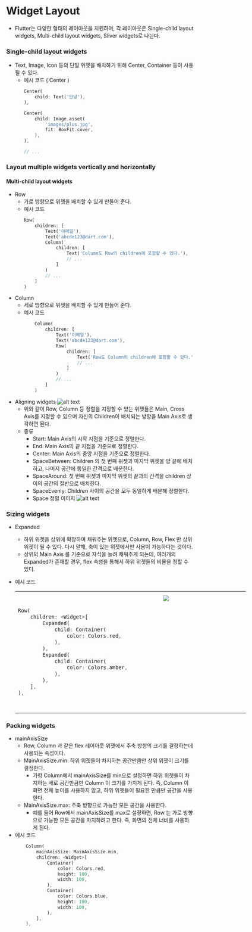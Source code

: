# Widget Layout
* Flutter는 다양한 형태의 레이아웃을 지원하며, 각 레이아웃은 Single-child layout widgets, Multi-child layout widgets, Sliver widgets로 나뉜다.

### Single-child layout widgets
* Text, Image, Icon 등의 단일 위젯을 배치하기 위해 Center, Container 등이 사용될 수 있다.
  * 예시 코드 ( Center )
    ```dart
    Center(
        child: Text('안녕'),
    ),

    Center(
        child: Image.asset(
            'images/plus.jpg',
            fit: BoxFit.cover,
        ),
    ),

    // ...
    ```

### Layout multiple widgets vertically and horizontally
#### Multi-child layout widgets
* Row
  * 가로 방향으로 위젯을 배치할 수 있게 만들어 준다.
  * 예시 코드
    ```dart
    Row(
        children: [
            Text('이메일'),
            Text('abcde123@dart.com'),
            Column(
                children: [
                    Text('Column도 Row의 children에 포함할 수 있다.'),
                    // ...
                ]
            )
            // ...
        ]
    )
    ```
* Column
  * 세로 방향으로 위젯을 배치할 수 있게 만들어 준다.
  * 예시 코드
    ```dart
        Column(
            children: [
                Text('이메일'),
                Text('abcde123@dart.com'),
                Row(
                    children: [
                        Text('Row도 Column의 children에 포함할 수 있다.'),
                        // ...
                    ]
                )
                // ...
            ]
        )
    ```
* Aligning widgets
![alt text](image.png)
  * 위와 같이 Row, Column 등 정렬을 지정할 수 있는 위젯들은 Main, Cross Axis를 지정할 수 있으며 자신의 Children이 배치되는 방향을 Main Axis로 생각하면 된다.
  * 종류
    * Start: Main Axis의 시작 지점을 기준으로 정렬한다.
    * End: Main Axis의 끝 지점을 기준으로 정렬한다.
    * Center: Main Axis의 중앙 지점을 기준으로 정렬한다.
    * SpaceBetween: Children 의 첫 번째 위젯과 마지막 위젯을 양 끝에 배치하고, 나머지 공간에 동일한 간격으로 배분한다. 
    * SpaceAround: 첫 번째 위젯과 마지막 위젯의 끝과의 간격을 children 상이의 공간의 절반으로 배치한다.
    * SpaceEvenly: Children 사이의 공간을 모두 동일하게 배분해 정렬한다.
    * Space 정렬 이미지
        ![alt text](image-1.png)

### Sizing widgets
  * Expanded
    * 하위 위젯을 상위에 확장하여 채워주는 위젯으로, Column, Row, Flex 만 상위 위젯이 될 수 있다. 다시 말해, 축이 있는 위젯에서만 사용이 가능하다는 것이다.
    * 상위의 Main Axis 를 기준으로 자식을 늘려 채워주게 되는데, 여러개의 Expanded가 존재할 경우, flex 속성을 통해서 하위 위젯들의 비율을 정할 수 있다.
  * 예시 코드
    <table style="width: 700px; table-layout: fixed;">
        <tr>
        <td style="width: 50%; vertical-align: top;"> 
    <pre>

    ```dart
    Row(
        children: <Widget>[
            Expanded(
                child: Container(
                    color: Colors.red,
                ),
            ),
            Expanded(
                child: Container(
                    color: Colors.amber,
                ),
            ),
        ],
    ),
    ```

    </pre>
    </td>
    <td style="width: 30%; padding: 10px; vertical-align: top;">
        <img src="https://velog.velcdn.com/images/ksk0605/post/b72d98e8-6860-4356-8fa6-c66988d53ba4/image.png" style="max-width: 72%;">
    </td>
    </tr>
    </table>

### Packing widgets
* mainAxisSize
  * Row, Column 과 같은 flex 레이아웃 위젯에서 주축 방향의 크기를 결정하는데 사용되는 속성이다.
  * MainAxisSize.min: 하위 위젯들이 차지하는 공간만큼만 상위 위젯이 크기를 결정한다.
    * 가령 Column에서 mainAxisSize를 min으로 설정하면 하위 위젯들이 차지하는 세로 공간만큼만 Column 이 크기를 가지게 된다. 즉, Column 이 화면 전체 높이를 사용하지 않고, 하위 위젯들이 필요한 만큼만 공간을 사용한다.
  * MainAxisSize.max: 주축 방향으로 가능한 모든 공간을 사용한다.
    * 예를 들어 Row에서 mainAxisSize를 max로 설정하면, Row 는 가로 방향으로 가능한 모든 공간을 차지하려고 한다. 즉, 화면의 전체 너비를 사용하게 된다.
* 예시 코드
    ```dart
        Column(
            mainAxisSize: MainAxisSize.min,
            children: <Widget>[
                Container(
                    color: Colors.red,
                    height: 100,
                    width: 100,
                ),
                Container(
                    color: Colors.blue,
                    height: 100,
                    width: 100,
                ),
            ],
        ),
    ```